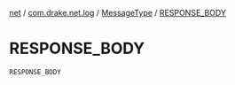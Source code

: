 [net](../../index.md) / [com.drake.net.log](../index.md) / [MessageType](index.md) / [RESPONSE_BODY](./-r-e-s-p-o-n-s-e_-b-o-d-y.md)

# RESPONSE_BODY

`RESPONSE_BODY`